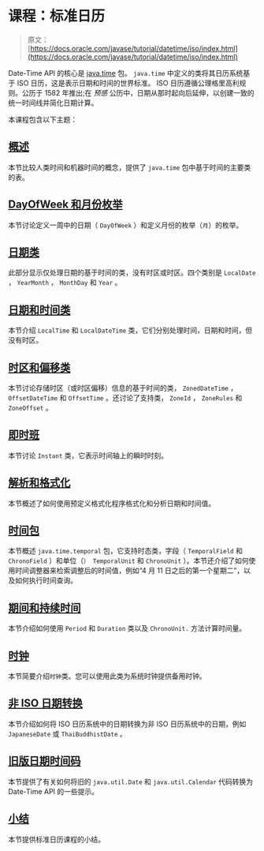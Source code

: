 # 课程：标准日历

> 原文： [https://docs.oracle.com/javase/tutorial/datetime/iso/index.html](https://docs.oracle.com/javase/tutorial/datetime/iso/index.html)

Date-Time API 的核心是 [java.time](https://docs.oracle.com/javase/8/docs/api/java/time/package-summary.html) 包。 `java.time` 中定义的类将其日历系统基于 ISO 日历，这是表示日期和时间的世界标准。 ISO 日历遵循公理格里高利规则。公历于 1582 年推出;在 _预感_ 公历中，日期从那时起向后延伸，以创建一致的统一时间线并简化日期计算。

本课程包含以下主题：

## [概述](overview.html)

本节比较人类时间和机器时间的概念，提供了 `java.time` 包中基于时间的主要类的表。

## [DayOfWeek 和月份枚举](enum.html)

本节讨论定义一周中的日期（ `DayOfWeek` ）和定义月份的枚举（`月`）的枚举。

## [日期类](date.html)

此部分显示仅处理日期的基于时间的类，没有时区或时区。四个类别是 `LocalDate` ， `YearMonth` ， `MonthDay` 和 `Year` 。

## [日期和时间类](datetime.html)

本节介绍 `LocalTime` 和 `LocalDateTime` 类，它们分别处理时间，日期和时间，但没有时区。

## [时区和偏移类](timezones.html)

本节讨论存储时区（或时区偏移）信息的基于时间的类， `ZonedDateTime` ， `OffsetDateTime` 和 `OffsetTime` 。还讨论了支持类， `ZoneId` ， `ZoneRules` 和 `ZoneOffset` 。

## [即时班](instant.html)

本节讨论 `Instant` 类，它表示时间轴上的瞬时时刻。

## [解析和格式化](format.html)

本节概述了如何使用预定义格式化程序格式化和分析日期和时间值。

## [时间包](temporal.html)

本节概述 `java.time.temporal` 包，它支持时态类，字段（ `TemporalField` 和 `ChronoField` ）和单位（`） TemporalUnit` 和 `ChronoUnit` ）。本节还介绍了如何使用时间调整器来检索调整后的时间值，例如“4 月 11 日之后的第一个星期二”，以及如何执行时间查询。

## [期间和持续时间](period.html)

本节介绍如何使用 `Period` 和 `Duration` 类以及 `ChronoUnit.` 方法计算时间量。

## [时钟](clock.html)

本节简要介绍`时钟`类。您可以使用此类为系统时钟提供备用时钟。

## [非 ISO 日期转换](nonIso.html)

本节介绍如何将 ISO 日历系统中的日期转换为非 ISO 日历系统中的日期，例如 `JapaneseDate` 或 `ThaiBuddhistDate` 。

## [旧版日期时间码](legacy.html)

本节提供了有关如何将旧的 `java.util.Date` 和 `java.util.Calendar` 代码转换为 Date-Time API 的一些提示。

## [小结](summary.html)

本节提供标准日历课程的小结。